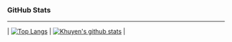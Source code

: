 <!--
### Hola, Soy Marcos 👋
-------------
-->
<!--
**mabarrera/mabarrera** is a ✨ _special_ ✨ repository because its `README.md` (this file) appears on your GitHub profile.

Here are some ideas to get you started:

- 🔭 I’m currently working on ...
- 🌱 I’m currently learning ...
- 👯 I’m looking to collaborate on ...
- 🤔 I’m looking for help with ...
- 💬 Ask me about ...
- 📫 How to reach me: ...
- 😄 Pronouns: ...
- ⚡ Fun fact: ...
-->

<br>

### GitHub Stats
-------------
| [![Top Langs](https://github-readme-stats.vercel.app/api/top-langs/?username=mabarrera)](https://github.com/mabarrera) | [![Khuyen's github stats](https://github-readme-stats.vercel.app/api?username=mabarrera&show_icons=true&hide_rank=false)](https://github.com/mabarrera) |





